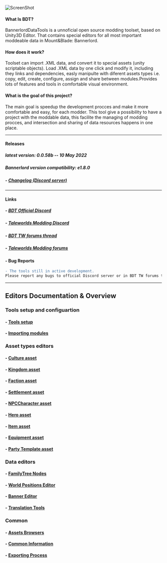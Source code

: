 
![ScreenShot](Images/BDT_Header.png)

#### What Is BDT?

BannerlordDataTools is a unnoficial open source modding toolset, based on Unity3D Editor. 
That contains special editors for all most important moddeable data in Mount&Blade: Bannerlord.

#### How does it work?

Toolset can import .XML data, and convert it to special assets (unity scriptable objects).
Load .XML data by one click and modify it, including they links and dependencies, easly manipulte with diferent assets types i.e. copy, edit, create, configure, assign and share between modules.Provides lots of features and tools in comfortable visual environment.

#### What is the goal of this project? 

The main goal is speedup the development procces and make it more comfortable and easy, for each modder.
This tool give a possibility to have a project with the moddable data, this facilite the managing of modding procces, and intersection and sharing of data resources happens in one place.

---------------------------------------------

#### Releases
##### latest version: 0.0.58b -- 10 May 2022 
##### Bannerlord version compatibility: e1.8.0 
##### - [Changelog (Discord server)](https://discord.gg/Fz7GQA6C9K)
---------------------------------------------

#### Links
##### - [BDT Official Discord](https://discord.gg/Fz7GQA6C9K)
##### - [Taleworlds Modding Discord](https://discord.gg/ykFVJGQ)
##### - [BDT TW forums thread](https://forums.taleworlds.com/index.php?threads/bannerlorddatatools-0-0-55-5b-update.451014/)
##### - [Taleworlds Modding forums](https://forums.taleworlds.com/index.php?pages/modding/)

#### - Bug Reports

```diff
- The tools still in active development.                                     
Please report any bugs to official Discord server or in BDT TW forums thread.
```

---------------------------------------------

## Editors Documentation & Overview

### Tools setup and configuartion
#### - [Tools setup](docs_BDT/tools_setup.md)
#### - [Importing modules](docs_BDT/importing_modules.md)

### Asset types editors
#### - [Culture asset](docs_BDT/culture_asset.md)
#### - [Kingdom asset ](docs_BDT/kingdom_asset.md)
#### - [Faction asset](docs_BDT/faction_asset.md)
#### - [Settlement asset](docs_BDT/settlement_asset.md)
#### - [NPCCharacter asset](docs_BDT/npc_asset.md)
#### - [Hero asset](docs_BDT/hero_asset.md)
#### - [Item asset](docs_BDT/item_asset.md)
#### - [Equipment asset](docs_BDT/equip_asset.md)
#### - [Party Template asset](docs_BDT/pt_asset.md)

### Data editors
#### - [FamilyTree Nodes](docs_BDT/famly_tree.md)
#### - [World Positions Editor](docs_BDT/world_pos.md)
#### - [Banner Editor](docs_BDT/banner_editor.md)
#### - [Translation Tools](docs_BDT/translations.md)

### Common
#### - [Assets Browsers](docs_BDT/asset_browsers.md)
#### - [Common Information](docs_BDT/tips.md)
#### - [Exporting Process](docs_BDT/export.md)


